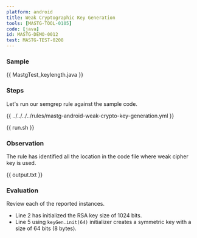 ```yaml
---
platform: android
title: Weak Cryptographic Key Generation
tools: [MASTG-TOOL-0105]
code: [java]
id: MASTG-DEMO-0012
test: MASTG-TEST-0208
---
```


### Sample

{{ MastgTest_keylength.java }}

### Steps

Let's run our semgrep rule against the sample code.

{{ ../../../../rules/mastg-android-weak-crypto-key-generation.yml }}

{{ run.sh }}

### Observation

The rule has identified all the location in the code file where weak cipher key is used.

{{ output.txt }}

### Evaluation

Review each of the reported instances.

- Line 2 has initialized the RSA key size of 1024 bits.
- Line 5 using `keyGen.init(64)` initializer creates a symmetric key with a size of 64 bits (8 bytes).
